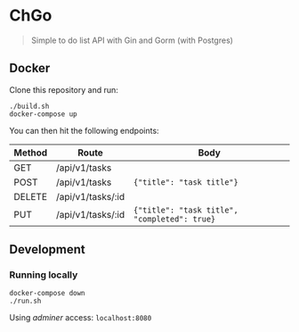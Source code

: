 # ChGo

> Simple to do list API with Gin and Gorm (with Postgres)

## Docker

Clone this repository and run:

```
./build.sh
docker-compose up
```

You can then hit the following endpoints:

| Method | Route             | Body                                         |
| ------ | ----------------- | -------------------------------------------- |
| GET    | /api/v1/tasks     |                                              |
| POST   | /api/v1/tasks     | `{"title": "task title"}`                    |
| DELETE | /api/v1/tasks/:id |                                              |
| PUT    | /api/v1/tasks/:id | `{"title": "task title", "completed": true}` |

## Development

### Running locally

```
docker-compose down
./run.sh
```

Using _adminer_ access: `localhost:8080`
